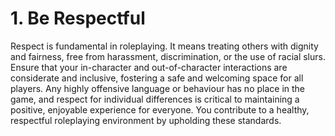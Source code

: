 # 1. Be Respectful

Respect is fundamental in roleplaying. It means treating others with dignity and fairness, free from harassment, discrimination, or the use of racial slurs. Ensure that your in-character and out-of-character interactions are considerate and inclusive, fostering a safe and welcoming space for all players. Any highly offensive language or behaviour has no place in the game, and respect for individual differences is critical to maintaining a positive, enjoyable experience for everyone. You contribute to a healthy, respectful roleplaying environment by upholding these standards.
